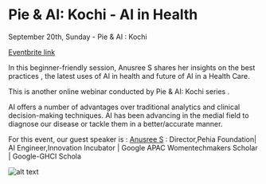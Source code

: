 # Pie & AI: Kochi - AI in Health

September 20th, Sunday - Pie & AI : Kochi

[Eventbrite link](https://www.eventbrite.com/e/pie-ai-kochi-ai-in-health-tickets-142252151013#)

In this beginner-friendly session, Anusree S shares her insights on  the best practices , the latest uses of AI in health and future of AI in a Health Care.

This is  another  online webinar conducted by Pie & AI: Kochi series .

AI offers a number of advantages over traditional analytics and clinical decision-making techniques. AI has been advancing in the medial field  to diagnose our disease or tackle them in a better/accurate manner.

 For this event, our guest speaker is :
[Anusree S](https://www.linkedin.com/in/anusreesaji) : Director,Pehia Foundation| AI Engineer,Innovation Incubator | Google APAC Womentechmakers Scholar | Google-GHCI Schola

![alt text]()

